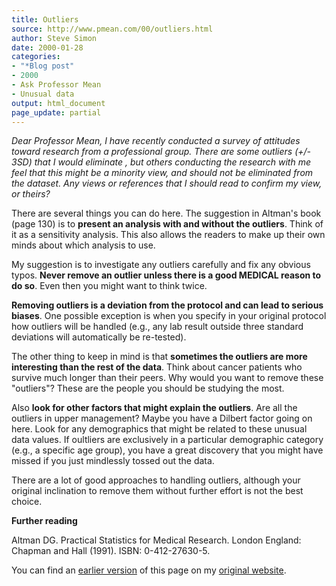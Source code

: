 ```yaml
---
title: Outliers
source: http://www.pmean.com/00/outliers.html
author: Steve Simon
date: 2000-01-28
categories:
- "*Blog post"
- 2000
- Ask Professor Mean
- Unusual data
output: html_document
page_update: partial
---
```


*Dear Professor Mean, I have recently conducted a survey of attitudes toward research from a professional group. There are some outliers (+/- 3SD) that I would eliminate , but others conducting the research with me feel that this might be a minority view, and should not be eliminated from the dataset. Any views or references that I should read to confirm my view, or theirs?*

There are several things you can do here. The suggestion in Altman's book (page 130) is to **present an analysis with and without the outliers**. Think of it as a sensitivity analysis. This also allows the readers to make up their own minds about which analysis to use.

My suggestion is to investigate any outliers carefully and fix any obvious typos. **Never remove an outlier unless there is a good MEDICAL reason to do so**. Even then you might want to think twice.

**Removing outliers is a deviation from the protocol and can lead to serious biases**. One possible exception is when you specify in your original protocol how outliers will be handled (e.g., any lab result outside three standard deviations will automatically be re-tested).

The other thing to keep in mind is that **sometimes the outliers are more interesting than the rest of the data**. Think about cancer patients who survive much longer than their peers. Why would you want to remove these "outliers"? These are the people you should be studying the most.

Also **look for other factors that might explain the outliers**. Are all the outliers in upper management? Maybe you have a Dilbert factor going on here. Look for any demographics that might be related to these unusual data values. If oultliers are exclusively in a particular demographic category (e.g., a specific age group), you have a great discovery that you might have missed if you just mindlessly tossed out the data.

There are a lot of good approaches to handling outliers, although your original inclination to remove them without further effort is not the best choice.

**Further reading**

Altman DG. Practical Statistics for Medical Research. London England: Chapman and Hall (1991). ISBN: 0-412-27630-5.

You can find an [earlier version][sim1] of this page on my [original website][sim2].

[sim1]: http://www.pmean.com/00/outliers.html
[sim2]: http://www.pmean.com/original_site.html
